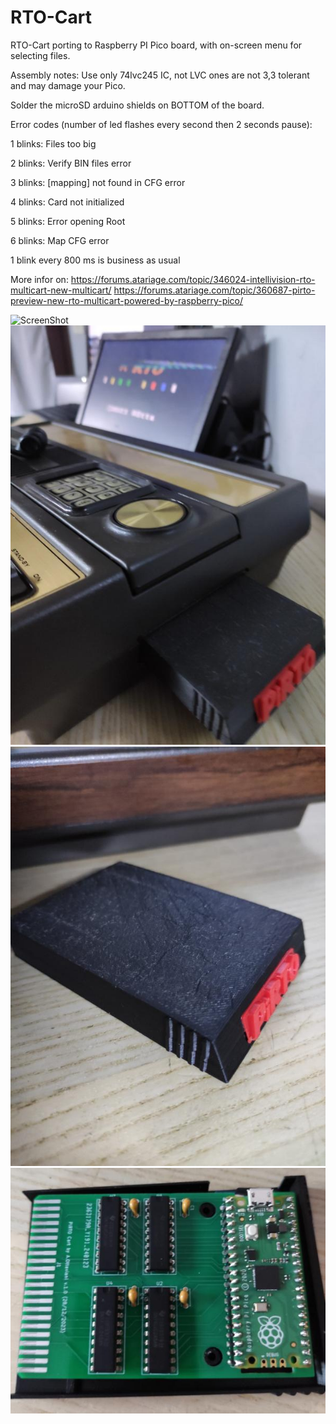 # RTO-Cart
RTO-Cart porting to Raspberry PI Pico board, with on-screen menu for selecting files.

Assembly notes:
Use only 74lvc245 IC, not LVC ones are not 3,3 tolerant and may damage your Pico.

Solder the microSD arduino shields on BOTTOM of the board.

Error codes (number of led flashes every second then 2 seconds pause):

1 blinks: Files too big  

2 blinks: Verify BIN files error   

3 blinks: [mapping] not found in CFG error

4 blinks: Card not initialized

5 blinks: Error opening Root

6 blinks: Map CFG error

1 blink every 800 ms is business as usual


More infor on:
https://forums.atariage.com/topic/346024-intellivision-rto-multicart-new-multicart/
https://forums.atariage.com/topic/360687-pirto-preview-new-rto-multicart-powered-by-raspberry-pico/

![ScreenShot](https://raw.githubusercontent.com/aotta/PiRTO/main/pictures/pirto0.jpeg)
![ScreenShot](https://raw.githubusercontent.com/aotta/PiRTO/main/pictures/pirto1.jpeg)
![ScreenShot](https://raw.githubusercontent.com/aotta/PiRTO/main/pictures/pirto2.jpeg)
![ScreenShot](https://raw.githubusercontent.com/aotta/PiRTO/main/pictures/pirto3.jpeg)

